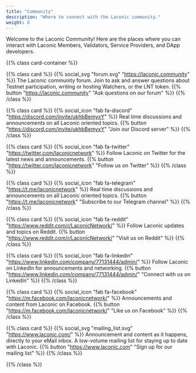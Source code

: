 ```yaml
---
title: "Community"
description: "Where to connect with the Laconic community."
weight: 8
---
```


Welcome to the Laconic Community! Here are the places where you can interact with Laconic Members, Validators, Service Providers, and DApp developers.

{{% class card-container %}}

{{% class card %}}
{{% social_svg "forum.svg" "https://laconic.community" %}}
The Laconic community forum. Join to ask and answer questions about Testnet participation, writing or hosting Watchers, or the LNT token.
{{% button "https://laconic.community" "Ask questions on our forum" %}}
{{% /class %}}

{{% class card %}}
{{% social_icon "fab fa-discord" "https://discord.com/invite/ukhbBemyxY" %}}
Real time discussions and announcements on all Laconic oriented topics.
{{% button "https://discord.com/invite/ukhbBemyxY" "Join our Discord server" %}}
{{% /class %}}

{{% class card %}}
{{% social_icon "fab fa-twitter" "https://twitter.com/laconicnetwork" %}}
Follow Laconic on Twitter for the latest news and announcements.
{{% button "https://twitter.com/laconicnetwork" "Follow us on Twitter" %}}
{{% /class %}}

{{% class card %}}
{{% social_icon "fab fa-telegram" "https://t.me/laconicnetwork" %}}
Real time discussions and announcements on all Laconic oriented topics.
{{% button "https://t.me/laconicnetwork" "Subscribe to our Telegram channel" %}}
{{% /class %}}

{{% class card %}}
{{% social_icon "fab fa-reddit" "https://www.reddit.com/r/LaconicNetwork/" %}}
Follow Laconic updates and topics on Reddit.
{{% button "https://www.reddit.com/r/LaconicNetwork/" "Visit us on Reddit" %}}
{{% /class %}}

{{% class card %}}
{{% social_icon "fab fa-linkedin" "https://www.linkedin.com/company/77131444/admin/" %}}
Follow Laconic on LinkedIn for announcements and networking.
{{% button "https://www.linkedin.com/company/77131444/admin/" "Connect with us on LinkedIn" %}}
{{% /class %}}

{{% class card %}}
{{% social_icon "fab fa-facebook" "https://m.facebook.com/laconicnetwork/" %}}
Announcements and content from Laconic on Facebook.
{{% button "https://m.facebook.com/laconicnetwork/" "Like us on Facebook" %}}
{{% /class %}}

{{% class card %}}
{{% social_svg "mailing_list.svg" "https://www.laconic.com/" %}}
Announcement and content as it happens, directly to your eMail inbox. A low-volume mailing list for staying up to date with Laconic.
{{% button "https://www.laconic.com" "Sign up for our mailing list" %}}
{{% /class %}}

{{% /class %}}
